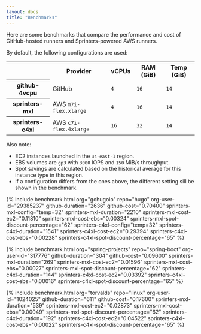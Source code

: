 ```yaml
---
layout: docs
title: "Benchmarks"
---
```


Here are some benchmarks that compare the performance and cost of GitHub-hosted runners and Sprinters-powered AWS runners.

By default, the following configurations are used:

<div class="table-responsive fs-7">
<table class="table">
<tr>
    <th></th>
    <th>Provider</th>
    <th>vCPUs</th>
    <th>RAM (GiB)</th>
    <th>Temp (GiB)</th>
</tr>
<tr>
    <th>github-4vcpu</th>
    <td>GitHub</td>
    <td><code>4</code></td>
    <td><code>16</code></td>
    <td><code>14</code></td>
</tr>
<tr>
    <th class="text-warning-emphasis">sprinters-mxl</th>
    <td>AWS <code>m7i-flex.xlarge</code></td>
    <td><code>4</code></td>
    <td><code>16</code></td>
    <td><code>14</code></td>
</tr>
<tr>
    <th class="text-warning-emphasis">sprinters-c4xl</th>
    <td>AWS <code>c7i-flex.4xlarge</code></td>
    <td><code>16</code></td>
    <td><code>32</code></td>
    <td><code>14</code></td>
</tr>
</table>
</div>

Also note:
- EC2 instances launched in the `us-east-1` region.
- EBS volumes are `gp3` with `3000` IOPS and `150` MiB/s throughput.
- Spot savings are calculated based on the historical average for this instance type in this region.
- If a configuration differs from the ones above, the different setting sill be shown in the benchmark.

{% include benchmark.html
        org="gohugoio" repo="hugo" org-user-id="29385237"
        github-duration="2636" github-cost="0.70400"
        sprinters-mxl-config="temp=32" sprinters-mxl-duration="2210" sprinters-mxl-cost-ec2="0.11810" sprinters-mxl-cost-ebs="0.00324" sprinters-mxl-spot-discount-percentage="62"
        sprinters-c4xl-config="temp=32" sprinters-c4xl-duration="1541" sprinters-c4xl-cost-ec2="0.29394" sprinters-c4xl-cost-ebs="0.00228" sprinters-c4xl-spot-discount-percentage="65"
%}

{% include benchmark.html
    org="spring-projects" repo="spring-boot" org-user-id="317776"
    github-duration="304" github-cost="0.09600"
    sprinters-mxl-duration="269" sprinters-mxl-cost-ec2="0.01596" sprinters-mxl-cost-ebs="0.00027" sprinters-mxl-spot-discount-percentage="62"
    sprinters-c4xl-duration="144" sprinters-c4xl-cost-ec2="0.03392" sprinters-c4xl-cost-ebs="0.00016" sprinters-c4xl-spot-discount-percentage="65"
%}

{% include benchmark.html
    org="torvalds" repo="linux" org-user-id="1024025"
    github-duration="611" github-cost="0.17600"
    sprinters-mxl-duration="539" sprinters-mxl-cost-ec2="0.02873" sprinters-mxl-cost-ebs="0.00049" sprinters-mxl-spot-discount-percentage="62"
    sprinters-c4xl-duration="192" sprinters-c4xl-cost-ec2="0.04522" sprinters-c4xl-cost-ebs="0.00022" sprinters-c4xl-spot-discount-percentage="65"
%}
